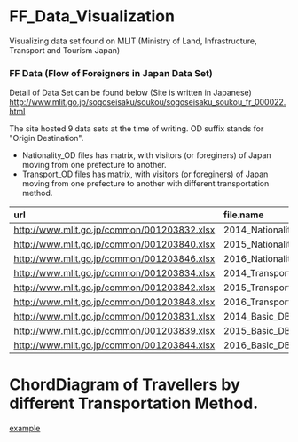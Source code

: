 # FF_Data_Visualization
Visualizing data set found on MLIT (Ministry of Land, Infrastructure, Transport and Tourism Japan) 


### FF Data (Flow of Foreigners in Japan Data Set)
Detail of Data Set can be found below (Site is written in Japanese)
http://www.mlit.go.jp/sogoseisaku/soukou/sogoseisaku_soukou_fr_000022.html


The site hosted 9 data sets at the time of writing.
OD suffix stands for "Origin Destination". 

- Nationality_OD files has matrix, with visitors (or foreginers) of Japan moving from one prefecture to another. 
- Transport_OD files has matrix, with visitors (or foreginers) of Japan moving from one prefecture to another with different transportation method.


|url                                         |file.name               |
|:-------------------------------------------|:-----------------------|
|http://www.mlit.go.jp/common/001203832.xlsx |2014_Nationality_OD.xls |
|http://www.mlit.go.jp/common/001203840.xlsx |2015_Nationality_OD.xls |
|http://www.mlit.go.jp/common/001203846.xlsx |2016_Nationality_OD.xls |
|http://www.mlit.go.jp/common/001203834.xlsx |2014_Transport_OD.xls   |
|http://www.mlit.go.jp/common/001203842.xlsx |2015_Transport_OD.xls   |
|http://www.mlit.go.jp/common/001203848.xlsx |2016_Transport_OD.xls   |
|http://www.mlit.go.jp/common/001203831.xlsx |2014_Basic_DB.xls       |
|http://www.mlit.go.jp/common/001203839.xlsx |2015_Basic_DB.xls       |
|http://www.mlit.go.jp/common/001203844.xlsx |2016_Basic_DB.xls       |


# ChordDiagram of Travellers by different Transportation Method.
[example](https://github.com/chichacha/FF_Data_Visualization/blob/master/Output/2016_Transport_OD_Multiples.png?raw=true)
